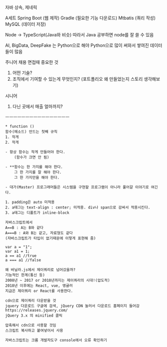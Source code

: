 
자바 상속, 제네릭

A세트
Spring Boot (웹 제작)
Gradle (필요한 기능 다운로드)
Mtbatis (쿼리 작성)
MySQL (데이터 저장)

Node -> TypeScript(Java와 비슷)
따라서 Java 공부하면 node를 잘 쓸 수 있음

AI, BigData, DeepFake 는 Python으로 해야
Python으로 많이 써와서 쌓여진 데이터들이 많음

주니어 채용 면접때 중요한 것
1. 어떤 기술?
2. 조직에서 기여할 수 있는게 무엇인지?
(포트폴리오 왜 만들었는지 스토리 생각해보기)

시니어
1. 다닌 곳에서 매출 얼마까지?

ㅡㅡㅡㅡㅡㅡㅡㅡㅡㅡㅡㅡㅡㅡㅡㅡ
```
* function ()
함수(메소드) 만드는 첫째 규칙
1. 작게
2. 작게

- 항상 함수는 작게 만들어야 한다.
    (함수가 크면 안 됨)

- **함수는 한 가지를 해야 한다. 
    그 한 가지를 잘 해야 한다. 
    그 한 가지만을 해야 한다.

- 대가(Master) 프로그래머들은 시스템을 구현할 프로그램이 아니라 풀어갈 이야기로 여긴다.

```

```
1. padding은 auto 미적용
2. a태그는 text-align : center; 미적용. div나 span으로 감싸서 적용시킨다.
3. a태그는 디폴트가 inline-block

자바스크립트에서
A==B : A는 B와 같다
A===B : A와 B는 같고, 자료형도 같다
(자바스크립트가 타입이 없기때문에 이렇게 표현해 줌)

var a = "1";
var a1 = 1;
a == a1 //true
a === a1 //false
```
```
왜 바닐라.js에서 제이쿼리로 넘어갔을까?
기능적인 한계(통신 등)
2008년 ~ 2017 or 2018년까지는 제이쿼리의 시대!(압도적)
2018년 이후에는 React, vue, 앵귤러
지금은 제이쿼리 or React를 사용한다.
```
```
cdn으로 제이쿼리 다운받을 것
jquery 다운로드 구글에 검색, jQuery CDN 눌러서 다운로드 홈페이지 들어감
https://releases.jquery.com/
jQuery 3.x 의 minified 클릭

압축해서 cdn으로 사용할 것임
스크립트 복사하고 붙여넣어서 사용
```

```
자바스크립트는 크롬 개발자도구 console에서 오류 확인하기
```